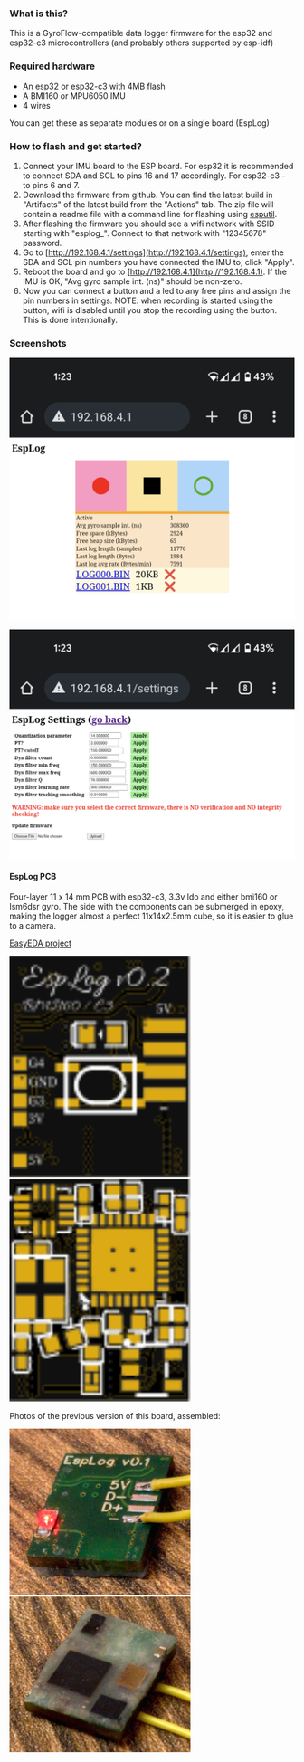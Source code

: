 ### What is this?
This is a GyroFlow-compatible data logger firmware for the esp32 and esp32-c3 microcontrollers (and probably others supported by esp-idf)

### Required hardware
* An esp32 or esp32-c3 with 4MB flash
* A BMI160 or MPU6050 IMU
* 4 wires

You can get these as separate modules or on a single board (EspLog)

### How to flash and get started?
1. Connect your IMU board to the ESP board. For esp32 it is recommended to connect SDA and SCL to pins 16 and 17 accordingly. For esp32-c3 - to pins 6 and 7.
1. Download the firmware from github. You can find the latest build in "Artifacts" of the latest build from the "Actions" tab.
The zip file will contain a readme file with a command line for flashing using [esputil](https://github.com/cpq/esputil).
2. After flashing the firmware you should see a wifi network with SSID starting with "esplog_". Connect to that network with "12345678" password.
3. Go to [http://192.168.4.1/settings](http://192.168.4.1/settings), enter the SDA and SCL pin numbers you have connected the IMU to, click "Apply".
4. Reboot the board and go to [http://192.168.4.1](http://192.168.4.1). If the IMU is OK, "Avg gyro sample int. (ns)" should be non-zero.
5. Now you can connect a button and a led to any free pins and assign the pin numbers in settings. NOTE: when recording is started using the button, wifi is disabled until you stop the recording using the button. This is done intentionally.

### Screenshots

<img src="img/screenshot_main.png" width="540"></img>

<img src="img/screenshot_settings.png" width="540"></img>

#### EspLog PCB

Four-layer 11 x 14 mm PCB with esp32-c3, 3.3v ldo and either bmi160 or lsm6dsr gyro.
The side with the components can be submerged in epoxy, making the logger almost a perfect 11x14x2.5mm cube, so it is easier to glue to a camera.

[EasyEDA project](https://oshwlab.com/vladimir.pinchuk01/gyro-logger-esp32c3_copy)

<img src="img/esplog_02_bot.svg" width="320"></img>
<img src="img/esplog_02_top.svg" width="320"></img>

Photos of the previous version of this board, assembled:

<img src="img/esplog_front.jpg" width="320"></img>
<img src="img/esplog_back.jpg" width="320"></img>
